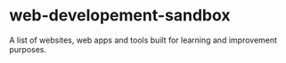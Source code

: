 # web-developement-sandbox
A list of websites, web apps and tools built for learning and improvement purposes.
